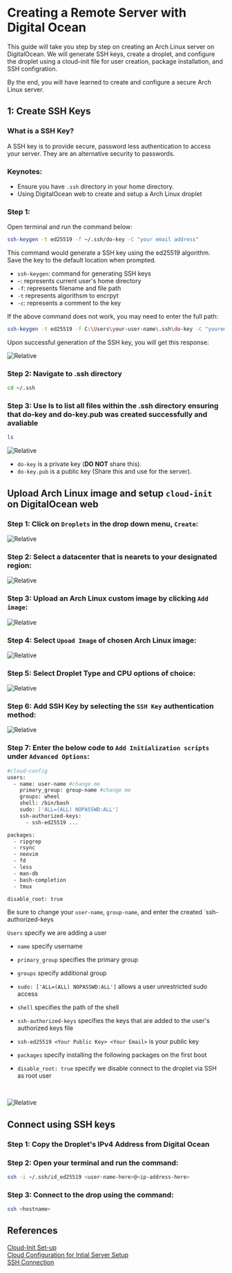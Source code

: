 # Creating a Remote Server with Digital Ocean
This guide will take you step by step on creating an Arch Linux server on DigitalOcean. We will generate SSH keys, create a droplet, and configure the droplet using a cloud-init file for user creation, package installation, and SSH configration.
<p> By the end, you will have learned to create and configure a secure Arch Linux server. </p>

## 1: Create SSH Keys
### What is a SSH Key?
<p> A SSH key is to provide secure, password less authentication to access your server. They are an alternative security to passwords. </p>

### __Keynotes:__
* Ensure you have `.ssh` directory in your home directory.
* Using DigitalOcean web to create and setup a Arch Linux droplet

### Step 1:
<p> Open terminal and run the command below: </p>

```bash
ssh-keygen -t ed25519 -f ~/.ssh/do-key -C "your email address"
``` 

<p>This command would generate a SSH key using the ed25519 algorithm. 
Save the key to the default location when prompted. 

* `ssh-keygen`: command for generating SSH keys</br>
* `~`:  represents current user's home directory</br> 
* `-f`: represents filename and file path</br>
* `-t` represents algorithsm to encrpyt</br> 
* `-c`: represents a comment to the key</br>
</p>
<p>If the above command does not work, you may need to enter the full path:</br></p>

```bash
ssh-keygen -t ed25519 -f C:\Users\your-user-name\.ssh\do-key -C "youremail@email.com"
```
Upon successful generation of the SSH key, you will get this response: 

![Relative](/assets/ssh_001.png)

### Step 2: Navigate to .ssh directory
```bash
cd ~/.ssh
```

### Step 3: Use ls to list all files within the .ssh directory ensuring that do-key and do-key.pub was created successfully and avaliable
```bash
ls
```
![Relative](/assets/ssh_002.png)

*  `do-key` is a private key (__DO NOT__ share this).
* `do-key.pub` is a public key (Share this and use for the server).

## Upload Arch Linux image and setup `cloud-init` on DigitalOcean web

### Step 1: Click on `Droplets` in the drop down menu, `Create`:

![Relative](/assets/droplet_001.png)

### Step 2: Select a datacenter that is nearets to your designated region: 

![Relative](/assets/droplet_002.png)

### Step 3: Upload an Arch Linux custom image by clicking `Add image`:

![Relative](/assets/droplet_003.png)

### Step 4: Select `Upoad Image` of chosen Arch Linux image:

![Relative](/assets/droplet_004.png)

### Step 5: Select Droplet Type and CPU options of choice:

![Relative](/assets/droplet_005.png)

### Step 6: Add SSH Key by selecting the `SSH Key` authentication method:

![Relative](/assets/droplet_006.png)

### Step 7: Enter the below code to `Add Initialization scripts` under `Advanced Options`:
```bash
#cloud-config
users:
  - name: user-name #change me
    primary_group: group-name #change me
    groups: wheel
    shell: /bin/bash
    sudo: ['ALL=(ALL) NOPASSWD:ALL']
    ssh-authorized-keys:
      - ssh-ed25519 ...

packages:
  - ripgrep
  - rsync
  - neovim
  - fd
  - less
  - man-db
  - bash-completion
  - tmux

disable_root: true
```
Be sure to change your `user-name`, `group-name`, and enter the created `ssh-authorized-keys

`Users` specify we are adding a user

* `name` specify username

* `primary_group` specifies the primary group

* `groups` specify additional group

* `sudo: ['ALL=(ALL) NOPASSWD:ALL']` allows a user unrestricted sudo access

* `shell` specifies the path of the shell

* `ssh-authorized-keys` specifies the keys that are added to the user's authorized keys file

* `ssh-ed25519 <Your Public Key> <Your Email>` is your public key

* `packages` specify installing the following packages on the first boot

* `disable_root: true` specify we disable connect to the droplet via SSH as root user
</br>


![Relative](/assets/droplet_007.png)



## Connect using SSH keys

### Step 1: Copy the Droplet's IPv4 Address from Digital Ocean
### Step 2: Open your terminal and run the command:
```bash
ssh -i ~/.ssh/id_ed25519 <user-name-here>@<ip-address-here>
```
### Step 3: Connect to the drop using the command:
```bash
ssh <hostname>
```

## References
[Cloud-Init Set-up](https://wiki.archlinux.org/title/Cloud-init)</br>
[Cloud Configuration for Intial Server Setup](https://www.digitalocean.com/community/tutorials/how-to-use-cloud-config-for-your-initial-server-setup)</br>
[SSH Connection](https://www.digitalocean.com/community/tutorials/how-to-use-ssh-to-connect-to-a-remote-server)